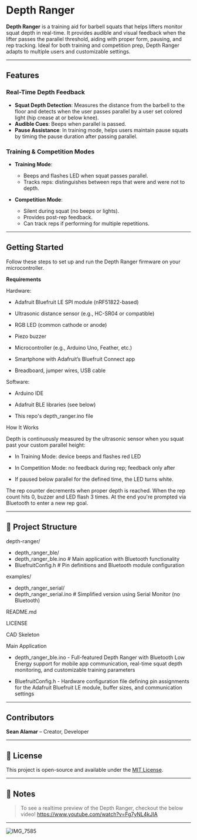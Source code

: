 # Depth Ranger

**Depth Ranger** is a training aid for barbell squats that helps lifters monitor squat depth in real-time. It provides audible and visual feedback when the lifter passes the parallel threshold, aiding with proper form, pausing, and rep tracking. Ideal for both training and competition prep, Depth Ranger adapts to multiple users and customizable settings.

---

## Features

### Real-Time Depth Feedback
- **Squat Depth Detection**: Measures the distance from the barbell to the floor and detects when the user passes parallel by a user set colored light (hip crease at or below knee).
- **Audible Cues**: Beeps when parallel is passed.
- **Pause Assistance**: In training mode, helps users maintain pause squats by timing the pause duration after passing parallel.

### Training & Competition Modes
- **Training Mode**:
  - Beeps and flashes LED when squat passes parallel.
  - Tracks reps: distinguishes between reps that were and were not to depth.

- **Competition Mode**:
  - Silent during squat (no beeps or lights).
  - Provides post-rep feedback.
  - Can track reps if performing for multiple repetitions.

---

## Getting Started

Follow these steps to set up and run the Depth Ranger firmware on your microcontroller.

**Requirements**

Hardware:
- Adafruit Bluefruit LE SPI module (nRF51822-based)

- Ultrasonic distance sensor (e.g., HC-SR04 or compatible)

- RGB LED (common cathode or anode)

- Piezo buzzer

- Microcontroller (e.g., Arduino Uno, Feather, etc.)

- Smartphone with Adafruit’s Bluefruit Connect app

- Breadboard, jumper wires, USB cable

Software:
- Arduino IDE

- Adafruit BLE libraries (see below)

- This repo's depth_ranger.ino file

How It Works

Depth is continuously measured by the ultrasonic sensor when you squat past your custom parallel height: 

- In Training Mode: device beeps and flashes red LED

- In Competition Mode: no feedback during rep; feedback only after

- If paused below parallel for the defined time, the LED turns white.

The rep counter decrements when proper depth is reached. When the rep count hits 0, buzzer and LED flash 3 times. At the end you're prompted via Bluetooth to enter a new rep goal.

---

## 📂 Project Structure

depth-ranger/
- depth_ranger_ble/
- depth_ranger_ble.ino           # Main application with Bluetooth functionality
- BluefruitConfig.h              # Pin definitions and Bluetooth module configuration

examples/
- depth_ranger_serial/
- depth_ranger_serial.ino    # Simplified version using Serial Monitor (no Bluetooth)

README.md

LICENSE

CAD Skeleton   

Main Application

- depth_ranger_ble.ino - Full-featured Depth Ranger with Bluetooth Low Energy support for mobile app communication, real-time squat depth monitoring, and customizable training parameters
  
- BluefruitConfig.h - Hardware configuration file defining pin assignments for the Adafruit Bluefruit LE module, buffer sizes, and communication settings
  
---

## Contributors

 **Sean Alamar** – Creator, Developer

---

## 📄 License

This project is open-source and available under the [MIT License](LICENSE).

---

## 📝 Notes

> To see a realtime preview of the Depth Ranger, checkout the below video!
> https://www.youtube.com/watch?v=Fg7yNL4kJIA

---

![IMG_7585](https://github.com/user-attachments/assets/8faea70c-b6f4-4a86-a4a4-7b605dd5569d)

